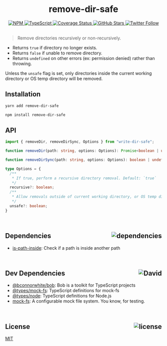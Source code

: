 <div align="center">
  <h1>remove-dir-safe</h1>
  <a href="https://npmjs.com/package/remove-dir-safe">
    <img alt="NPM" src="https://img.shields.io/npm/v/remove-dir-safe.svg">
  </a>
  <a href="https://github.com/bconnorwhite/remove-dir-safe">
    <img alt="TypeScript" src="https://img.shields.io/github/languages/top/bconnorwhite/remove-dir-safe.svg">
  </a>
  <a href="https://coveralls.io/github/bconnorwhite/remove-dir-safe?branch=master">
    <img alt="Coverage Status" src="https://coveralls.io/repos/github/bconnorwhite/remove-dir-safe/badge.svg?branch=master">
  </a>
  <a href="https://github.com/bconnorwhite/remove-dir-safe">
    <img alt="GitHub Stars" src="https://img.shields.io/github/stars/bconnorwhite/remove-dir-safe?label=Stars%20Appreciated%21&style=social">
  </a>
  <a href="https://twitter.com/bconnorwhite">
    <img alt="Twitter Follow" src="https://img.shields.io/twitter/follow/bconnorwhite.svg?label=%40bconnorwhite&style=social">
  </a>
</div>

<br />

> Remove directories recursively or non-recursively.

- Returns `true` if directory no longer exists.
- Returns `false` if unable to remove directory.
- Returns `undefined` on other errors (ex: permission denied) rather than throwing.

Unless the `unsafe` flag is set, only directories inside the current working directory or OS temp directory will be removed.

## Installation

```sh
yarn add remove-dir-safe
```

```sh
npm install remove-dir-safe
```

## API

```ts
import { removeDir, removeDirSync, Options } from "write-dir-safe";

function removeDir(path: string, options: Options): Promise<boolean | undefined>;

function removeDirSync(path: string, options: Options): boolean | undefined;

type Options = {
  /**
   * If true, perform a recursive directory removal. Default: `true`
   */
  recursive?: boolean;
  /**
   * Allow removals outside of current working directory, or OS temp directory. Default: `false`
   */
  unsafe?: boolean;
}
```

<br />

<h2>Dependencies<img align="right" alt="dependencies" src="https://img.shields.io/david/bconnorwhite/remove-dir-safe.svg"></h2>

- [is-path-inside](https://www.npmjs.com/package/is-path-inside): Check if a path is inside another path

<br />

<h2>Dev Dependencies<img align="right" alt="David" src="https://img.shields.io/david/dev/bconnorwhite/remove-dir-safe.svg"></h2>

- [@bconnorwhite/bob](https://www.npmjs.com/package/@bconnorwhite/bob): Bob is a toolkit for TypeScript projects
- [@types/mock-fs](https://www.npmjs.com/package/@types/mock-fs): TypeScript definitions for mock-fs
- [@types/node](https://www.npmjs.com/package/@types/node): TypeScript definitions for Node.js
- [mock-fs](https://www.npmjs.com/package/mock-fs): A configurable mock file system.  You know, for testing.

<br />

<h2>License <img align="right" alt="license" src="https://img.shields.io/npm/l/remove-dir-safe.svg"></h2>

[MIT](https://opensource.org/licenses/MIT)
